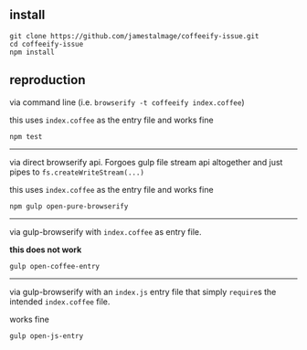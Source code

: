 install
------

```
git clone https://github.com/jamestalmage/coffeeify-issue.git
cd coffeeify-issue
npm install
```

reproduction
------------


via command line (i.e. `browserify -t coffeeify index.coffee`)

this uses `index.coffee` as the entry file and works fine
```
npm test
```

--------

via direct browserify api. Forgoes gulp file stream api altogether
and just pipes to `fs.createWriteStream(...)`

this uses `index.coffee` as the entry file and works fine
```
npm gulp open-pure-browserify
```

--------

via gulp-browserify with `index.coffee` as entry file.

**this does not work**
```
gulp open-coffee-entry
```

--------

via gulp-browserify with an `index.js` entry file that simply `require`s the intended `index.coffee` file.

works fine
```
gulp open-js-entry
```
